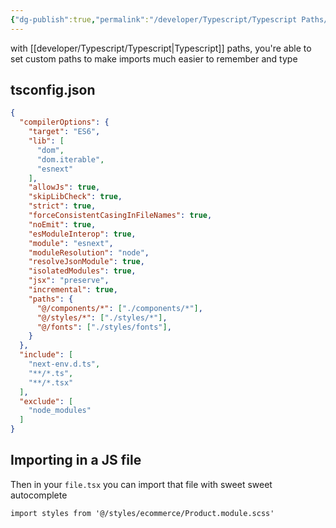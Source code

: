 ```yaml
---
{"dg-publish":true,"permalink":"/developer/Typescript/Typescript Paths/","dgPassFrontmatter":true}
---
```


with [[developer/Typescript/Typescript\|Typescript]] paths, you're able to set custom paths to make imports much easier to remember and type
## tsconfig.json
```json
{
  "compilerOptions": {
    "target": "ES6",
    "lib": [
      "dom",
      "dom.iterable",
      "esnext"
    ],
    "allowJs": true,
    "skipLibCheck": true,
    "strict": true,
    "forceConsistentCasingInFileNames": true,
    "noEmit": true,
    "esModuleInterop": true,
    "module": "esnext",
    "moduleResolution": "node",
    "resolveJsonModule": true,
    "isolatedModules": true,
    "jsx": "preserve",
    "incremental": true,
    "paths": {
      "@/components/*": ["./components/*"],
      "@/styles/*": ["./styles/*"],
      "@/fonts": ["./styles/fonts"],
    }
  },
  "include": [
    "next-env.d.ts",
    "**/*.ts",
    "**/*.tsx"
  ],
  "exclude": [
    "node_modules"
  ]
}

```

## Importing in a JS file

Then in your `file.tsx` you can import that file with sweet sweet autocomplete

```tsx
import styles from '@/styles/ecommerce/Product.module.scss'
```